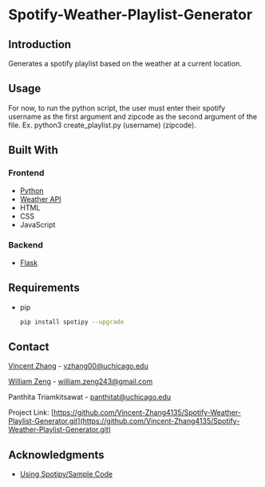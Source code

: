 # Spotify-Weather-Playlist-Generator

## Introduction
Generates a spotify playlist based on the weather at a current location.

## Usage
For now, to run the python script, the user must enter their spotify username as the first argument
and zipcode as the second argument of the file. Ex. python3 create_playlist.py (username) (zipcode).

## Built With
### Frontend
* [Python](https://www.python.org)
* [Weather API](https://openweathermap.org/api)
* HTML
* CSS
* JavaScript
### Backend
* [Flask](https://flask.palletsprojects.com/en/2.1.x/)

<!-- Requirements to run the code -->
## Requirements
* pip
  ```sh
  pip install spotipy --upgrade
  ```
<!-- Contact Info -->
## Contact

[Vincent Zhang](vincentzhang4135.com) - vzhang00@uchicago.edu

[William Zeng](https://william-zeng-portfolio.netlify.app) - william.zeng243@gmail.com

Panthita Triamkitsawat - panthitat@uchicago.edu

Project Link: [https://github.com/Vincent-Zhang4135/Spotify-Weather-Playlist-Generator.git](https://github.com/Vincent-Zhang4135/Spotify-Weather-Playlist-Generator.git)

<!-- ACKNOWLEDGMENTS -->
## Acknowledgments

* [Using Spotipy/Sample Code](https://spotipy.readthedocs.io/en/2.19.0/)
